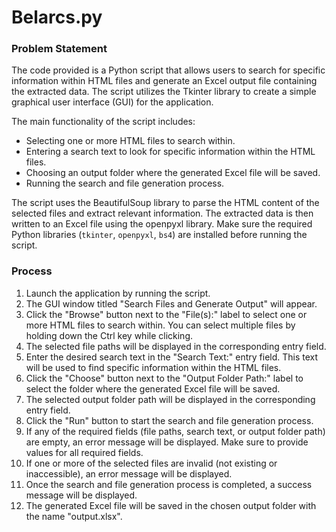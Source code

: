 # Belarcs.py

### Problem Statement

The code provided is a Python script that allows users to search for specific information within HTML files and generate an Excel output file containing the extracted data. The script utilizes the Tkinter library to create a simple graphical user interface (GUI) for the application.

The main functionality of the script includes:
- Selecting one or more HTML files to search within.
- Entering a search text to look for specific information within the HTML files.
- Choosing an output folder where the generated Excel file will be saved.
- Running the search and file generation process.

The script uses the BeautifulSoup library to parse the HTML content of the selected files and extract relevant information. The extracted data is then written to an Excel file using the openpyxl library. Make sure the required Python libraries (`tkinter`, `openpyxl`, `bs4`) are installed before running the script.

### Process

1. Launch the application by running the script.
2. The GUI window titled "Search Files and Generate Output" will appear.
3. Click the "Browse" button next to the "File(s):" label to select one or more HTML files to search within. You can select multiple files by holding down the Ctrl key while clicking.
4. The selected file paths will be displayed in the corresponding entry field.
5. Enter the desired search text in the "Search Text:" entry field. This text will be used to find specific information within the HTML files.
6. Click the "Choose" button next to the "Output Folder Path:" label to select the folder where the generated Excel file will be saved.
7. The selected output folder path will be displayed in the corresponding entry field.
8. Click the "Run" button to start the search and file generation process.
9. If any of the required fields (file paths, search text, or output folder path) are empty, an error message will be displayed. Make sure to provide values for all required fields.
10. If one or more of the selected files are invalid (not existing or inaccessible), an error message will be displayed.
11. Once the search and file generation process is completed, a success message will be displayed.
12. The generated Excel file will be saved in the chosen output folder with the name "output.xlsx".
